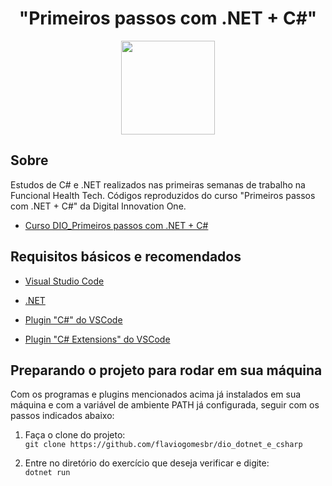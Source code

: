 <div align="center">
    <h1>"Primeiros passos com .NET + C#"</h1>
    <img width=150 src='https://www.aboutfarma.com.br/images/materias/2019/04/1023623288_Funcional_health_logo_451.png'>
</div>


## Sobre 

Estudos de C# e .NET realizados nas primeiras semanas de trabalho na Funcional Health Tech. Códigos reproduzidos do curso "Primeiros passos com .NET + C#" da Digital Innovation One.
- [Curso DIO_Primeiros passos com .NET + C#](https://web.digitalinnovation.one/course/primeiros-passos-com-net-c/learning/21dba689-4655-48a6-b2b6-89a353220b16/)


## Requisitos básicos e recomendados
- [Visual Studio Code](https://code.visualstudio.com/) <br>

- [.NET](https://dotnet.microsoft.com/download) <br>

- [Plugin "C#" do VSCode](https://marketplace.visualstudio.com/items?itemName=ms-dotnettools.csharp) <br>

- [Plugin "C# Extensions" do VSCode](https://marketplace.visualstudio.com/items?itemName=jchannon.csharpextensions) <br>

  
## Preparando o projeto para rodar em sua máquina

Com os programas e plugins mencionados acima já instalados em sua máquina e com a variável de ambiente PATH já configurada, seguir com os passos indicados abaixo:

1. Faça o clone do projeto: <br>
    ```git clone https://github.com/flaviogomesbr/dio_dotnet_e_csharp```

2. Entre no diretório do exercício que deseja verificar e digite: <br>
    ```dotnet run```




